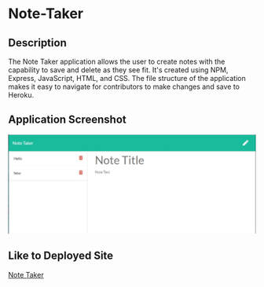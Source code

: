 # Note-Taker

## Description
The Note Taker application allows the user to create notes with the capability to save and delete as they see fit. It's created using NPM, Express, JavaScript, HTML, and CSS. The file structure of the application makes it easy to navigate for contributors to make changes and save to Heroku.

## Application Screenshot
![image](Develop\public\assets\images\note-taker-screenshot.JPG)

## Like to Deployed Site
[Note Taker](https://emily-note-taker.herokuapp.com/)

